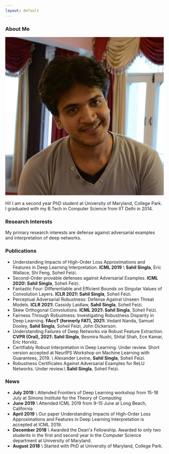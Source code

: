 ```yaml
---
layout: default
---
```



### About Me

<img class="profile-picture" src="profile.jpg">

Hi! I am a second year PhD student at University of Maryland, College Park. I graduated with my B.Tech in Computer Science from IIT Delhi in 2014. 

### Research Interests

My primary research interests are defense against adversarial examples and interpretation of deep networks.

### Publications

* Understanding Impacts of High-Order Loss Approximations and Features in Deep Learning Interpretation. **ICML 2019** \\
**Sahil Singla**, Eric Wallace, Shi Feng, Soheil Feizi.
* Second-Order provable defenses against Adversarial Examples. **ICML 2020**\\
**Sahil Singla**, Soheil Feizi. 
* Fantastic Four: Differentiable and Efficient Bounds on Singular Values of Convolution Layers. **ICLR 2021**\\
**Sahil Singla**, Soheil Feizi. 
* Perceptual Adversarial Robustness: Defense Against Unseen Threat Models. **ICLR 2021**\\
Cassidy Laidlaw, **Sahil Singla**, Soheil Feizi. 
* Skew Orthogonal Convolutions. **ICML 2021**\\
**Sahil Singla**, Soheil Feizi. 
* Fairness Through Robustness: Investigating Robustness Disparity in Deep Learning. **FAccT (formerly FAT), 2021**\\
Vedant Nanda, Samuel Dooley, **Sahil Singla**, Soheil Feizi, John Dickerson.
* Understanding Failures of Deep Networks via Robust Feature Extraction. **CVPR (Oral), 2021**\\
**Sahil Singla**, Besmira Nushi, Shital Shah, Ece Kamar, Eric Horvitz.
* Certifiably Robust Interpretation in Deep Learning. Under review. Short version accepted at NeurIPS Workshop on Machine Learning with Guarantees, 2019. \\
Alexander Levine, **Sahil Singla**, Soheil Feizi. 
* Robustness Certificates Against Adversarial Examples for ReLU Networks. Under review.\\
 **Sahil Singla**, Soheil Feizi.

### News

* **July 2019** \\
Attended Frontiers of Deep Learning workshop from 15-18 July at Simons Institute for the Theory of Computing
* **June 2019** \\
Attended ICML 2019 from 9-15 June at Long Beach, California
* **April 2019** \\
Our paper Understanding Impacts of High-Order Loss Approximations and Features in Deep Learning Interpretation is accepted at ICML 2019.
* **December 2018** \\
Awarded the Dean's Fellowship. Awarded to only two students in the first and second year in the Computer Science department at University of Maryland.
* **August 2018** \\
Started with PhD at University of Maryland, College Park.
